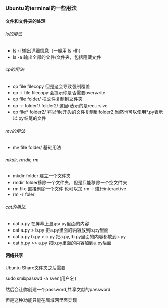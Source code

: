 ### Ubuntu的terminal的一些用法



#### 文件和文件夹的处理

###### ls的用法

* ls -l  输出详细信息（一般用 ls -lh）
* ls -a 输出全部的文件/文件夹，包括隐藏文件



###### cp的用法

* cp file filecopy 但是这会导致强制覆盖
* cp -i file filecopy 会提示你是否需要overwrite
* cp file folder/ 把文件复制到文件夹
* cp -r folder1/ folder2/ 这里r表示的是recursive
* cp file* folder2/ 将以file开头的文件复制到folder2,当然也可以使用*.py表示以.py结尾的文件



###### mv的用法

* mv file folder/  基础用法



###### mkdir, rmdir, rm 

* mkdir folder 建立一个文件夹
* rmdir folder移除一个文件夹，但是只能移除一个空文件夹
* rm file 直接删除一个文件 也可以加 rm -i 进行interactive
* rm -r foler



###### cat的用法

* cat a.py 在屏幕上显示a.py里面的内容
* cat a.py > b.py 把a.py里面的内容放到b.py里面
* cat a.py b.py > c.py 把a.py, b.py里面的内容都放到c.py
* cat b.py >> a.py 把b.py里面的内容加到a.py后面







#### 网络共享

Ubuntu Share文件夹之后需要

sudo smbpasswd -a sven(用户名)

然后会让你创建一个password,共享文献的password

但是这种功能只能在局域网里面实现